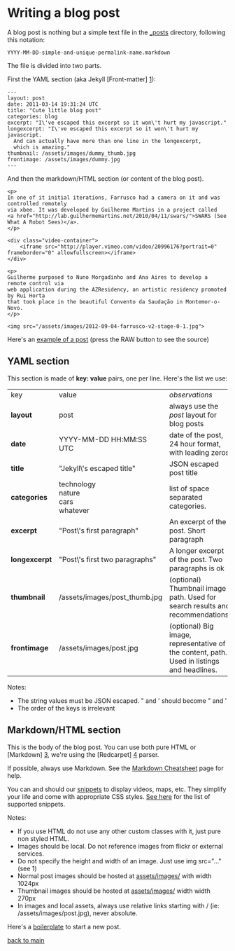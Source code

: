 Writing a blog post
===================

A blog post is nothing but a simple text file in the [_posts](_posts) directory, following this notation:

```
YYYY-MM-DD-simple-and-unique-permalink-name.markdown
```

The file is divided into two parts.

First the YAML section (aka Jekyll [Front-matter] [1]):

```
---
layout: post
date: 2011-03-14 19:31:24 UTC
title: "Cute little blog post"
categories: blog
excerpt: "I\'ve escaped this excerpt so it won\'t hurt my javascript."
longexcerpt: "I\'ve escaped this excerpt so it won\'t hurt my javascript.
  And can actually have more than one line in the longexcerpt,
  which is amazing."
thumbnail: /assets/images/dummy_thumb.jpg
frontimage: /assets/images/dummy.jpg
---
```

And then the markdown/HTML section (or content of the blog post).

```
<p>
In one of it initial iterations, Farrusco had a camera on it and was controlled remotely
via xbee. It was developed by Guilherme Martins in a project called
<a href="http://lab.guilhermemartins.net/2010/04/11/swars/">SWARS (See What A Robot Sees)</a>.
</p>

<div class="video-container">
    <iframe src="http://player.vimeo.com/video/20996176?portrait=0" frameborder="0" allowfullscreen></iframe>
</div>

<p>
Guilherme purposed to Nuno Morgadinho and Ana Aires to develop a remote control via
web application during the AZResidency, an artistic residency promoted by Rui Horta
that took place in the beautiful Convento da Saudação in Montemor-o-Novo.
</p>

<img src="/assets/images/2012-09-04-farrusco-v2-stage-0-1.jpg">
```

Here's an [example of a post](_posts/2013-11-18-big-photos.markdown) (press the RAW button to see the source)

YAML section
------------

This section is made of **key: value** pairs, one per line. Here's the list we use:

<table>
    <tr>
        <td>key</td>
        <td>value</td>
        <td><em>observations</em></td>
    </tr>
    <tr>
        <td><b>layout</b></td>
        <td>post</td>
        <td>always use the <em>post</em> layout for blog posts</td>
    </tr>
    <tr>
        <td><b>date</b></td>
        <td>YYYY-MM-DD HH:MM:SS UTC</td>
        <td>date of the post, 24 hour format, with leading zeros</td>
    </tr>
    <tr>
        <td><b>title</b></td>
        <td>"Jekyll\'s escaped title"</td>
        <td>JSON escaped post title</td>
    </tr>
    <tr>
        <td><b>categories</b></td>
        <td>technology<br/>nature<br/>cars<br/>whatever</td>
        <td>list of space separated categories.</td>
    </tr>
    <tr>
        <td><b>excerpt</b></td>
        <td>"Post\'s first paragraph"</td>
        <td>An excerpt of the post. Short paragraph</td>
    </tr>
    <tr>
        <td><b>longexcerpt</b></td>
        <td>"Post\'s first two paragraphs"</td>
        <td>A longer excerpt of the post. Two paragraphs is ok</td>
    </tr>
    <tr>
        <td><b>thumbnail</b></td>
        <td>/assets/images/post_thumb.jpg</td>
        <td>(optional) Thumbnail image path. Used for search results and recommendations.</td>
    </tr>
    <tr>
        <td><b>frontimage</b></td>
        <td>/assets/images/post.jpg</td>
        <td>(optional) Big image, representative of the content, path. Used in listings and headlines.</td>
    </tr>
</table>

Notes:

 * The string values must be JSON escaped. " and ' should become \" and \'
 * The order of the keys is irrelevant

Markdown/HTML section
---------------------

This is the body of the blog post. You can use both pure HTML or [Markdown] [3], we're using the [Redcarpet] [4] parser.

If possible, always use Markdown. See the [Markdown Cheatsheet][6] page for help.

You can and should our [snippets][5] to display videos, maps, etc. They simplify your life and come with appropriate CSS styles. [See here][5] for the list of supported snippets.

Notes:

 * If you use HTML do not use any other custom classes with it, just pure non styled HTML.
 * Images should be local. Do not reference images from flickr or external services.
 * Do not specify the height and width of an image. Just use img src="..." (see 1)
 * Normal post images should be hosted at [assets/images/](assets/images/) with width 1024px
 * Thumbnail images should be hosted at [assets/images/](assets/images/) width width 270px
 * In images and local assets, always use relative links starting with / (ie: /assets/images/post.jpg), never absolute.

Here's a [boilerplate](_templates/2013-10-31-template-post.markdown) to start a new post.

[back to main](README.md)

  [1]: http://jekyllrb.com/docs/frontmatter/                           "Front-matter"
  [2]: https://help.github.com/articles/github-flavored-markdown       "Github flavored markdown"
  [3]: http://daringfireball.net/projects/markdown/                    "Markdown"
  [4]: https://github.com/vmg/Redcarpet                                "Redcarpet"
  [5]: https://github.com/celso/ghink/blob/gh-pages/SNIPPETS.md        "Snippets"
  [6]: https://github.com/adam-p/markdown-here/wiki/Markdown-Cheatsheet  "Markdown Cheatsheet"

